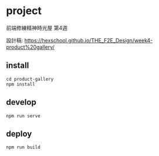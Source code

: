 # project
前端修練精神時光屋
第4週

設計稿: https://hexschool.github.io/THE_F2E_Design/week4-product%20gallery/

## install
```
cd product-gallery
npm install
```
## develop
```
npm run serve
```

## deploy
```
npm run build
```